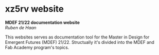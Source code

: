 # xz5rv website

**MDEF 21/22 documentation website**<br>
*Ruben de Haan*

<p>
This websites serves as documentation tool for the Master in Design for Emergent Futures (MDEF) 21/22. Structually it's divided into the MDEF and Fab Academy program's topics.
 </p>
